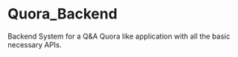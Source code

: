 # Quora_Backend
Backend System for a Q&amp;A Quora like application with all the basic necessary APIs.

